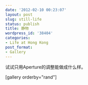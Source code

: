 ```yaml
---
date: '2012-02-10 00:23:07'
layout: post
slug: still-life
status: publish
title: 静物
wordpress_id: '38404'
categories:
- Life at Hong Kong
post_format:
- Gallery
---
```


试试只用Aperture的调整能做成什么样。

[gallery orderby="rand"] 
